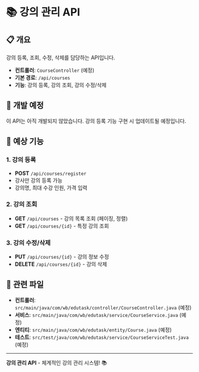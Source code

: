 # 📚 강의 관리 API

## 📋 개요

강의 등록, 조회, 수정, 삭제를 담당하는 API입니다.

- **컨트롤러**: `CourseController` (예정)
- **기본 경로**: `/api/courses`
- **기능**: 강의 등록, 강의 조회, 강의 수정/삭제

## 🚧 개발 예정

이 API는 아직 개발되지 않았습니다. 강의 등록 기능 구현 시 업데이트될 예정입니다.

## 📝 예상 기능

### 1. 강의 등록
- **POST** `/api/courses/register`
- 강사만 강의 등록 가능
- 강의명, 최대 수강 인원, 가격 입력

### 2. 강의 조회
- **GET** `/api/courses` - 강의 목록 조회 (페이징, 정렬)
- **GET** `/api/courses/{id}` - 특정 강의 조회

### 3. 강의 수정/삭제
- **PUT** `/api/courses/{id}` - 강의 정보 수정
- **DELETE** `/api/courses/{id}` - 강의 삭제

## 🔗 관련 파일

- **컨트롤러**: `src/main/java/com/wb/edutask/controller/CourseController.java` (예정)
- **서비스**: `src/main/java/com/wb/edutask/service/CourseService.java` (예정)
- **엔티티**: `src/main/java/com/wb/edutask/entity/Course.java` (예정)
- **테스트**: `src/test/java/com/wb/edutask/service/CourseServiceTest.java` (예정)

---

**강의 관리 API** - 체계적인 강의 관리 시스템! 📚
